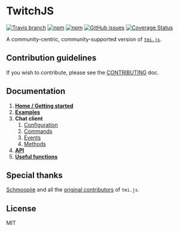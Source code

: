 # TwitchJS

[![Travis branch](https://img.shields.io/travis/marcandrews/twitch-js/master.svg)](https://travis-ci.org/marcandrews/twitch-js)
[![npm](https://img.shields.io/npm/v/twitch-js.svg)](https://www.npmjs.com/package/twitch-js)
[![npm](https://img.shields.io/npm/dw/twitch-js.svg)](https://www.npmjs.com/package/twitch-js)
[![GitHub issues](https://img.shields.io/github/issues/marcandrews/twitch-js.svg)](https://github.com/marcandrews/twitch-js/issues)
[![Coverage Status](https://coveralls.io/repos/github/marcandrews/twitch-js/badge.svg)](https://coveralls.io/github/marcandrews/twitch-js)

A community-centric, community-supported version of [`tmi.js`](https://github.com/tmijs/tmi.js).


## Contribution guidelines

If you wish to contribute, please see the [CONTRIBUTING](https://github.com/marcandrews/twitch-js/blob/master/CONTRIBUTING.md) doc.


## Documentation

1.  [**Home / Getting started**](https://github.com/marcandrews/twitch-js/wiki)
1.  [**Examples**](https://github.com/marcandrews/twitch-js/wiki/Examples)
1.  **Chat client**
    1. [Configuration](https://github.com/marcandrews/twitch-js/wiki/Configuration)
    1. [Commands](https://github.com/marcandrews/twitch-js/wiki/Commands)
    1. [Events](https://github.com/marcandrews/twitch-js/wiki/Events)
    1. [Methods](https://github.com/marcandrews/twitch-js/wiki/Functions)
1.  [**API**](https://github.com/marcandrews/twitch-js/wiki/Twitch-API)
1.  [**Useful functions**](https://github.com/marcandrews/twitch-js/wiki/Useful-functions)


## Special thanks

[Schmoopiie](https://github.com/Schmoopiie) and all the [original contributors](https://github.com/tmijs/tmi.js/graphs/contributors) of `tmi.js`.

## License

MIT